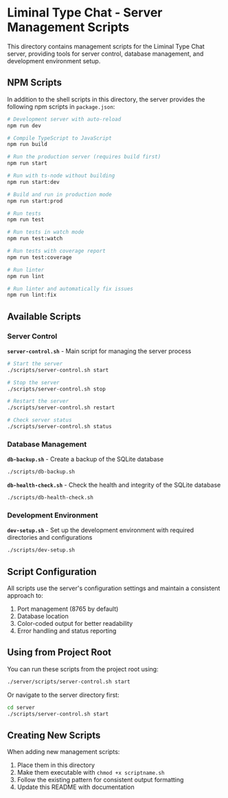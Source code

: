 # Liminal Type Chat - Server Management Scripts

This directory contains management scripts for the Liminal Type Chat server, providing tools for server control, database management, and development environment setup.

## NPM Scripts

In addition to the shell scripts in this directory, the server provides the following npm scripts in `package.json`:

```bash
# Development server with auto-reload
npm run dev

# Compile TypeScript to JavaScript
npm run build

# Run the production server (requires build first)
npm run start

# Run with ts-node without building
npm run start:dev

# Build and run in production mode
npm run start:prod

# Run tests
npm run test

# Run tests in watch mode
npm run test:watch

# Run tests with coverage report
npm run test:coverage

# Run linter
npm run lint

# Run linter and automatically fix issues
npm run lint:fix
```

## Available Scripts

### Server Control

**`server-control.sh`** - Main script for managing the server process

```bash
# Start the server
./scripts/server-control.sh start

# Stop the server
./scripts/server-control.sh stop

# Restart the server
./scripts/server-control.sh restart

# Check server status
./scripts/server-control.sh status
```

### Database Management

**`db-backup.sh`** - Create a backup of the SQLite database

```bash
./scripts/db-backup.sh
```

**`db-health-check.sh`** - Check the health and integrity of the SQLite database

```bash
./scripts/db-health-check.sh
```

### Development Environment

**`dev-setup.sh`** - Set up the development environment with required directories and configurations

```bash
./scripts/dev-setup.sh
```

## Script Configuration

All scripts use the server's configuration settings and maintain a consistent approach to:

1. Port management (8765 by default)
2. Database location
3. Color-coded output for better readability
4. Error handling and status reporting

## Using from Project Root

You can run these scripts from the project root using:

```bash
./server/scripts/server-control.sh start
```

Or navigate to the server directory first:

```bash
cd server
./scripts/server-control.sh start
```

## Creating New Scripts

When adding new management scripts:

1. Place them in this directory
2. Make them executable with `chmod +x scriptname.sh`
3. Follow the existing pattern for consistent output formatting
4. Update this README with documentation
